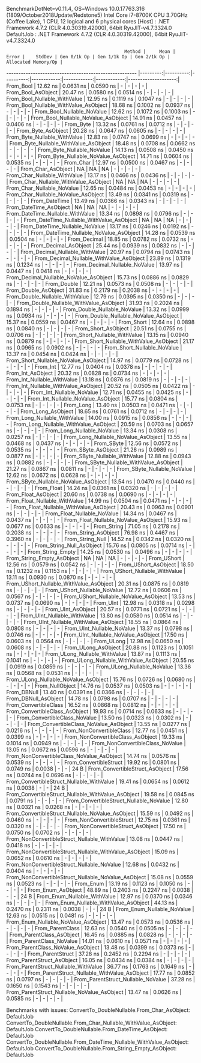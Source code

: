 
BenchmarkDotNet=v0.11.4, OS=Windows 10.0.17763.316 (1809/October2018Update/Redstone5)
Intel Core i7-8700K CPU 3.70GHz (Coffee Lake), 1 CPU, 12 logical and 6 physical cores
  [Host]     : .NET Framework 4.7.2 (CLR 4.0.30319.42000), 64bit RyuJIT-v4.7.3324.0
  DefaultJob : .NET Framework 4.7.2 (CLR 4.0.30319.42000), 64bit RyuJIT-v4.7.3324.0


                                                Method |     Mean |     Error |    StdDev | Gen 0/1k Op | Gen 1/1k Op | Gen 2/1k Op | Allocated Memory/Op |
------------------------------------------------------ |---------:|----------:|----------:|------------:|------------:|------------:|--------------------:|
                                             From_Bool | 12.62 ns | 0.0631 ns | 0.0590 ns |           - |           - |           - |                   - |
                                    From_Bool_AsObject | 20.47 ns | 0.0580 ns | 0.0514 ns |           - |           - |           - |                   - |
                          From_Bool_Nullable_WithValue | 12.95 ns | 0.1119 ns | 0.1047 ns |           - |           - |           - |                   - |
                 From_Bool_Nullable_WithValue_AsObject | 18.68 ns | 0.1002 ns | 0.0937 ns |           - |           - |           - |                   - |
                            From_Bool_Nullable_NoValue | 12.62 ns | 0.1072 ns | 0.1003 ns |           - |           - |           - |                   - |
                   From_Bool_Nullable_NoValue_AsObject | 14.91 ns | 0.0457 ns | 0.0406 ns |           - |           - |           - |                   - |
                                             From_Byte | 13.32 ns | 0.0761 ns | 0.0712 ns |           - |           - |           - |                   - |
                                    From_Byte_AsObject | 20.28 ns | 0.0647 ns | 0.0605 ns |           - |           - |           - |                   - |
                          From_Byte_Nullable_WithValue | 12.83 ns | 0.0747 ns | 0.0699 ns |           - |           - |           - |                   - |
                 From_Byte_Nullable_WithValue_AsObject | 18.48 ns | 0.0708 ns | 0.0662 ns |           - |           - |           - |                   - |
                            From_Byte_Nullable_NoValue | 14.13 ns | 0.0508 ns | 0.0450 ns |           - |           - |           - |                   - |
                   From_Byte_Nullable_NoValue_AsObject | 14.71 ns | 0.0604 ns | 0.0535 ns |           - |           - |           - |                   - |
                                             From_Char | 12.97 ns | 0.0500 ns | 0.0467 ns |           - |           - |           - |                   - |
                                    From_Char_AsObject |       NA |        NA |        NA |           - |           - |           - |                   - |
                          From_Char_Nullable_WithValue | 13.17 ns | 0.0466 ns | 0.0436 ns |           - |           - |           - |                   - |
                 From_Char_Nullable_WithValue_AsObject |       NA |        NA |        NA |           - |           - |           - |                   - |
                            From_Char_Nullable_NoValue | 12.65 ns | 0.0484 ns | 0.0453 ns |           - |           - |           - |                   - |
                   From_Char_Nullable_NoValue_AsObject | 13.49 ns | 0.0341 ns | 0.0319 ns |           - |           - |           - |                   - |
                                         From_DateTime | 13.49 ns | 0.0366 ns | 0.0343 ns |           - |           - |           - |                   - |
                                From_DateTime_AsObject |       NA |        NA |        NA |           - |           - |           - |                   - |
                      From_DateTime_Nullable_WithValue | 13.34 ns | 0.0898 ns | 0.0796 ns |           - |           - |           - |                   - |
             From_DateTime_Nullable_WithValue_AsObject |       NA |        NA |        NA |           - |           - |           - |                   - |
                        From_DateTime_Nullable_NoValue | 13.17 ns | 0.0246 ns | 0.0192 ns |           - |           - |           - |                   - |
               From_DateTime_Nullable_NoValue_AsObject | 14.28 ns | 0.0539 ns | 0.0504 ns |           - |           - |           - |                   - |
                                          From_Decimal | 18.85 ns | 0.0782 ns | 0.0732 ns |           - |           - |           - |                   - |
                                 From_Decimal_AsObject | 25.44 ns | 0.0939 ns | 0.0832 ns |           - |           - |           - |                   - |
                       From_Decimal_Nullable_WithValue | 20.97 ns | 0.0794 ns | 0.0743 ns |           - |           - |           - |                   - |
              From_Decimal_Nullable_WithValue_AsObject | 23.89 ns | 0.1319 ns | 0.1234 ns |           - |           - |           - |                   - |
                         From_Decimal_Nullable_NoValue | 13.97 ns | 0.0447 ns | 0.0418 ns |           - |           - |           - |                   - |
                From_Decimal_Nullable_NoValue_AsObject | 15.73 ns | 0.0886 ns | 0.0829 ns |           - |           - |           - |                   - |
                                           From_Double | 12.21 ns | 0.0573 ns | 0.0508 ns |           - |           - |           - |                   - |
                                  From_Double_AsObject | 31.83 ns | 0.2179 ns | 0.2038 ns |           - |           - |           - |                   - |
                        From_Double_Nullable_WithValue | 12.79 ns | 0.0395 ns | 0.0350 ns |           - |           - |           - |                   - |
               From_Double_Nullable_WithValue_AsObject | 31.93 ns | 0.2024 ns | 0.1894 ns |           - |           - |           - |                   - |
                          From_Double_Nullable_NoValue | 13.32 ns | 0.0999 ns | 0.0934 ns |           - |           - |           - |                   - |
                 From_Double_Nullable_NoValue_AsObject | 15.37 ns | 0.0559 ns | 0.0467 ns |           - |           - |           - |                   - |
                                            From_Short | 12.64 ns | 0.0898 ns | 0.0840 ns |           - |           - |           - |                   - |
                                   From_Short_AsObject | 20.51 ns | 0.0755 ns | 0.0706 ns |           - |           - |           - |                   - |
                         From_Short_Nullable_WithValue | 13.15 ns | 0.0940 ns | 0.0879 ns |           - |           - |           - |                   - |
                From_Short_Nullable_WithValue_AsObject | 21.17 ns | 0.0965 ns | 0.0902 ns |           - |           - |           - |                   - |
                           From_Short_Nullable_NoValue | 13.37 ns | 0.0454 ns | 0.0424 ns |           - |           - |           - |                   - |
                  From_Short_Nullable_NoValue_AsObject | 14.97 ns | 0.0779 ns | 0.0728 ns |           - |           - |           - |                   - |
                                              From_Int | 12.77 ns | 0.0404 ns | 0.0378 ns |           - |           - |           - |                   - |
                                     From_Int_AsObject | 20.32 ns | 0.0828 ns | 0.0734 ns |           - |           - |           - |                   - |
                           From_Int_Nullable_WithValue | 13.18 ns | 0.0876 ns | 0.0819 ns |           - |           - |           - |                   - |
                  From_Int_Nullable_WithValue_AsObject | 20.52 ns | 0.0505 ns | 0.0422 ns |           - |           - |           - |                   - |
                             From_Int_Nullable_NoValue | 12.71 ns | 0.0455 ns | 0.0425 ns |           - |           - |           - |                   - |
                    From_Int_Nullable_NoValue_AsObject | 15.77 ns | 0.0804 ns | 0.0753 ns |           - |           - |           - |                   - |
                                             From_Long | 13.40 ns | 0.0503 ns | 0.0471 ns |           - |           - |           - |                   - |
                                    From_Long_AsObject | 18.65 ns | 0.0761 ns | 0.0712 ns |           - |           - |           - |                   - |
                          From_Long_Nullable_WithValue | 14.00 ns | 0.0915 ns | 0.0856 ns |           - |           - |           - |                   - |
                 From_Long_Nullable_WithValue_AsObject | 20.59 ns | 0.0703 ns | 0.0657 ns |           - |           - |           - |                   - |
                            From_Long_Nullable_NoValue | 13.34 ns | 0.0308 ns | 0.0257 ns |           - |           - |           - |                   - |
                   From_Long_Nullable_NoValue_AsObject | 13.55 ns | 0.0468 ns | 0.0437 ns |           - |           - |           - |                   - |
                                            From_SByte | 12.56 ns | 0.0572 ns | 0.0535 ns |           - |           - |           - |                   - |
                                   From_SByte_AsObject | 21.26 ns | 0.0989 ns | 0.0877 ns |           - |           - |           - |                   - |
                         From_SByte_Nullable_WithValue | 12.88 ns | 0.0943 ns | 0.0882 ns |           - |           - |           - |                   - |
                From_SByte_Nullable_WithValue_AsObject | 21.27 ns | 0.0867 ns | 0.0811 ns |           - |           - |           - |                   - |
                           From_SByte_Nullable_NoValue | 12.62 ns | 0.0672 ns | 0.0628 ns |           - |           - |           - |                   - |
                  From_SByte_Nullable_NoValue_AsObject | 13.54 ns | 0.0470 ns | 0.0440 ns |           - |           - |           - |                   - |
                                            From_Float | 14.24 ns | 0.0361 ns | 0.0320 ns |           - |           - |           - |                   - |
                                   From_Float_AsObject | 20.60 ns | 0.0738 ns | 0.0690 ns |           - |           - |           - |                   - |
                         From_Float_Nullable_WithValue | 14.99 ns | 0.0504 ns | 0.0471 ns |           - |           - |           - |                   - |
                From_Float_Nullable_WithValue_AsObject | 20.43 ns | 0.0963 ns | 0.0901 ns |           - |           - |           - |                   - |
                           From_Float_Nullable_NoValue | 14.34 ns | 0.0467 ns | 0.0437 ns |           - |           - |           - |                   - |
                  From_Float_Nullable_NoValue_AsObject | 15.93 ns | 0.0677 ns | 0.0633 ns |           - |           - |           - |                   - |
                                           From_String | 71.05 ns | 0.2178 ns | 0.2038 ns |           - |           - |           - |                   - |
                                  From_String_AsObject | 76.98 ns | 0.4467 ns | 0.3960 ns |           - |           - |           - |                   - |
                                      From_String_Null | 14.52 ns | 0.0342 ns | 0.0320 ns |           - |           - |           - |                   - |
                             From_String_Null_AsObject | 15.76 ns | 0.0805 ns | 0.0714 ns |           - |           - |           - |                   - |
                                     From_String_Empty | 14.25 ns | 0.0530 ns | 0.0496 ns |           - |           - |           - |                   - |
                            From_String_Empty_AsObject |       NA |        NA |        NA |           - |           - |           - |                   - |
                                           From_UShort | 12.56 ns | 0.0579 ns | 0.0542 ns |           - |           - |           - |                   - |
                                  From_UShort_AsObject | 18.50 ns | 0.1232 ns | 0.1153 ns |           - |           - |           - |                   - |
                        From_UShort_Nullable_WithValue | 13.11 ns | 0.0930 ns | 0.0870 ns |           - |           - |           - |                   - |
               From_UShort_Nullable_WithValue_AsObject | 20.31 ns | 0.0875 ns | 0.0819 ns |           - |           - |           - |                   - |
                          From_UShort_Nullable_NoValue | 12.72 ns | 0.0606 ns | 0.0567 ns |           - |           - |           - |                   - |
                 From_UShort_Nullable_NoValue_AsObject | 13.53 ns | 0.0737 ns | 0.0690 ns |           - |           - |           - |                   - |
                                             From_UInt | 12.98 ns | 0.0318 ns | 0.0298 ns |           - |           - |           - |                   - |
                                    From_UInt_AsObject | 20.57 ns | 0.0771 ns | 0.0721 ns |           - |           - |           - |                   - |
                          From_UInt_Nullable_WithValue | 13.80 ns | 0.0580 ns | 0.0514 ns |           - |           - |           - |                   - |
                 From_UInt_Nullable_WithValue_AsObject | 18.55 ns | 0.0864 ns | 0.0808 ns |           - |           - |           - |                   - |
                            From_UInt_Nullable_NoValue | 13.37 ns | 0.0798 ns | 0.0746 ns |           - |           - |           - |                   - |
                   From_UInt_Nullable_NoValue_AsObject | 17.50 ns | 0.0603 ns | 0.0564 ns |           - |           - |           - |                   - |
                                            From_ULong | 12.98 ns | 0.0650 ns | 0.0608 ns |           - |           - |           - |                   - |
                                   From_ULong_AsObject | 20.88 ns | 0.1123 ns | 0.1051 ns |           - |           - |           - |                   - |
                         From_ULong_Nullable_WithValue | 13.87 ns | 0.1113 ns | 0.1041 ns |           - |           - |           - |                   - |
                From_ULong_Nullable_WithValue_AsObject | 20.55 ns | 0.0919 ns | 0.0859 ns |           - |           - |           - |                   - |
                           From_ULong_Nullable_NoValue | 13.36 ns | 0.0568 ns | 0.0531 ns |           - |           - |           - |                   - |
                  From_ULong_Nullable_NoValue_AsObject | 15.76 ns | 0.0726 ns | 0.0680 ns |           - |           - |           - |                   - |
                                       From_NullObject | 14.76 ns | 0.0537 ns | 0.0503 ns |           - |           - |           - |                   - |
                                           From_DBNull | 13.40 ns | 0.0391 ns | 0.0366 ns |           - |           - |           - |                   - |
                                  From_DBNull_AsObject | 14.78 ns | 0.0798 ns | 0.0707 ns |           - |           - |           - |                   - |
                                 From_ConvertibleClass | 16.52 ns | 0.0868 ns | 0.0812 ns |           - |           - |           - |                   - |
                        From_ConvertibleClass_AsObject | 19.93 ns | 0.0714 ns | 0.0633 ns |           - |           - |           - |                   - |
                         From_ConvertibleClass_NoValue | 13.50 ns | 0.0323 ns | 0.0302 ns |           - |           - |           - |                   - |
                From_ConvertibleClass_NoValue_AsObject | 13.55 ns | 0.0277 ns | 0.0216 ns |           - |           - |           - |                   - |
                              From_NonConvertibleClass | 12.77 ns | 0.0451 ns | 0.0399 ns |           - |           - |           - |                   - |
                     From_NonConvertibleClass_AsObject | 19.33 ns | 0.1014 ns | 0.0949 ns |           - |           - |           - |                   - |
                      From_NonConvertibleClass_NoValue | 13.05 ns | 0.0672 ns | 0.0596 ns |           - |           - |           - |                   - |
             From_NonConvertibleClass_NoValue_AsObject | 14.74 ns | 0.0576 ns | 0.0539 ns |           - |           - |           - |                   - |
                                From_ConvertibleStruct | 19.92 ns | 0.0801 ns | 0.0749 ns |      0.0038 |           - |           - |                24 B |
                       From_ConvertibleStruct_AsObject | 17.56 ns | 0.0744 ns | 0.0696 ns |           - |           - |           - |                   - |
             From_ConvertibleStruct_Nullable_WithValue | 19.41 ns | 0.0654 ns | 0.0612 ns |      0.0038 |           - |           - |                24 B |
    From_ConvertibleStruct_Nullable_WithValue_AsObject | 19.58 ns | 0.0845 ns | 0.0791 ns |           - |           - |           - |                   - |
               From_ConvertibleStruct_Nullable_NoValue | 12.80 ns | 0.0321 ns | 0.0268 ns |           - |           - |           - |                   - |
      From_ConvertibleStruct_Nullable_NoValue_AsObject | 15.59 ns | 0.0492 ns | 0.0460 ns |           - |           - |           - |                   - |
                             From_NonConvertibleStruct | 12.75 ns | 0.0361 ns | 0.0320 ns |           - |           - |           - |                   - |
                    From_NonConvertibleStruct_AsObject | 17.50 ns | 0.0750 ns | 0.0702 ns |           - |           - |           - |                   - |
          From_NonConvertibleStruct_Nullable_WithValue | 13.08 ns | 0.0447 ns | 0.0418 ns |           - |           - |           - |                   - |
 From_NonConvertibleStruct_Nullable_WithValue_AsObject | 15.09 ns | 0.0652 ns | 0.0610 ns |           - |           - |           - |                   - |
            From_NonConvertibleStruct_Nullable_NoValue | 12.68 ns | 0.0432 ns | 0.0404 ns |           - |           - |           - |                   - |
   From_NonConvertibleStruct_Nullable_NoValue_AsObject | 15.08 ns | 0.0559 ns | 0.0523 ns |           - |           - |           - |                   - |
                                             From_Enum | 13.19 ns | 0.1123 ns | 0.1050 ns |           - |           - |           - |                   - |
                                    From_Enum_AsObject | 48.89 ns | 0.2403 ns | 0.2247 ns |      0.0038 |           - |           - |                24 B |
                          From_Enum_Nullable_WithValue | 12.97 ns | 0.0370 ns | 0.0346 ns |           - |           - |           - |                   - |
                 From_Enum_Nullable_WithValue_AsObject | 44.13 ns | 0.2470 ns | 0.2311 ns |      0.0038 |           - |           - |                24 B |
                            From_Enum_Nullable_NoValue | 12.63 ns | 0.0515 ns | 0.0481 ns |           - |           - |           - |                   - |
                   From_Enum_Nullable_NoValue_AsObject | 13.47 ns | 0.0573 ns | 0.0536 ns |           - |           - |           - |                   - |
                                      From_ParentClass | 12.63 ns | 0.0540 ns | 0.0505 ns |           - |           - |           - |                   - |
                             From_ParentClass_AsObject | 16.45 ns | 0.0885 ns | 0.0828 ns |           - |           - |           - |                   - |
                              From_ParentClass_NoValue | 14.01 ns | 0.0610 ns | 0.0571 ns |           - |           - |           - |                   - |
                     From_ParentClass_NoValue_AsObject | 13.48 ns | 0.0399 ns | 0.0373 ns |           - |           - |           - |                   - |
                                     From_ParentStruct | 37.28 ns | 0.2452 ns | 0.2294 ns |           - |           - |           - |                   - |
                            From_ParentStruct_AsObject | 16.05 ns | 0.0434 ns | 0.0384 ns |           - |           - |           - |                   - |
                  From_ParentStruct_Nullable_WithValue | 36.77 ns | 0.1763 ns | 0.1649 ns |           - |           - |           - |                   - |
         From_ParentStruct_Nullable_WithValue_AsObject | 17.77 ns | 0.0852 ns | 0.0797 ns |           - |           - |           - |                   - |
                    From_ParentStruct_Nullable_NoValue | 37.28 ns | 0.1650 ns | 0.1543 ns |           - |           - |           - |                   - |
           From_ParentStruct_Nullable_NoValue_AsObject | 13.47 ns | 0.0626 ns | 0.0585 ns |           - |           - |           - |                   - |

Benchmarks with issues:
  ConvertTo_DoubleNullable.From_Char_AsObject: DefaultJob
  ConvertTo_DoubleNullable.From_Char_Nullable_WithValue_AsObject: DefaultJob
  ConvertTo_DoubleNullable.From_DateTime_AsObject: DefaultJob
  ConvertTo_DoubleNullable.From_DateTime_Nullable_WithValue_AsObject: DefaultJob
  ConvertTo_DoubleNullable.From_String_Empty_AsObject: DefaultJob
